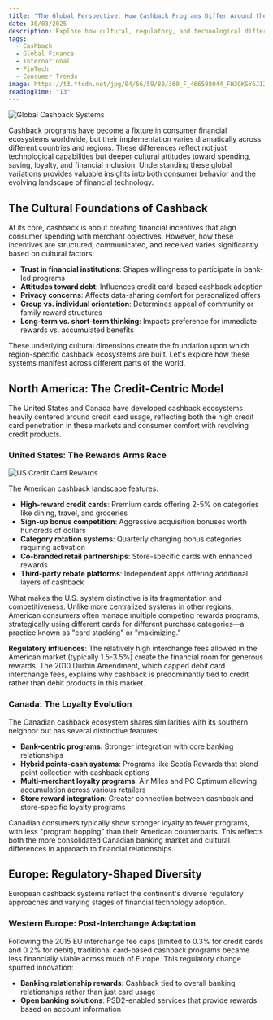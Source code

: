 ```yaml
---
title: "The Global Perspective: How Cashback Programs Differ Around the World"
date: 30/03/2025
description: Explore how cultural, regulatory, and technological differences shape cashback programs across different countries and regions. From China's super-apps to Scandinavian open banking, discover the fascinating global landscape of cashback incentives.
tags:
  - Cashback
  - Global Finance
  - International
  - FinTech
  - Consumer Trends
image: https://t3.ftcdn.net/jpg/04/66/59/80/360_F_466598044_FH3GKSY6JIZUlPzvcvPHYcsRrGtvILrg.jpg
readingTime: "13"
---
```


![Global Cashback Systems](/articles/global-cashback.jpg)

Cashback programs have become a fixture in consumer financial ecosystems worldwide, but their implementation varies dramatically across different countries and regions. These differences reflect not just technological capabilities but deeper cultural attitudes toward spending, saving, loyalty, and financial inclusion. Understanding these global variations provides valuable insights into both consumer behavior and the evolving landscape of financial technology.

## The Cultural Foundations of Cashback

At its core, cashback is about creating financial incentives that align consumer spending with merchant objectives. However, how these incentives are structured, communicated, and received varies significantly based on cultural factors:

- **Trust in financial institutions**: Shapes willingness to participate in bank-led programs
- **Attitudes toward debt**: Influences credit card-based cashback adoption
- **Privacy concerns**: Affects data-sharing comfort for personalized offers
- **Group vs. individual orientation**: Determines appeal of community or family reward structures
- **Long-term vs. short-term thinking**: Impacts preference for immediate rewards vs. accumulated benefits

These underlying cultural dimensions create the foundation upon which region-specific cashback ecosystems are built. Let's explore how these systems manifest across different parts of the world.

## North America: The Credit-Centric Model

The United States and Canada have developed cashback ecosystems heavily centered around credit card usage, reflecting both the high credit card penetration in these markets and consumer comfort with revolving credit products.

### United States: The Rewards Arms Race

![US Credit Card Rewards](/articles/us-credit-cards.jpg)

The American cashback landscape features:

- **High-reward credit cards**: Premium cards offering 2-5% on categories like dining, travel, and groceries
- **Sign-up bonus competition**: Aggressive acquisition bonuses worth hundreds of dollars
- **Category rotation systems**: Quarterly changing bonus categories requiring activation
- **Co-branded retail partnerships**: Store-specific cards with enhanced rewards
- **Third-party rebate platforms**: Independent apps offering additional layers of cashback

What makes the U.S. system distinctive is its fragmentation and competitiveness. Unlike more centralized systems in other regions, American consumers often manage multiple competing rewards programs, strategically using different cards for different purchase categories—a practice known as "card stacking" or "maximizing."

**Regulatory influences**: The relatively high interchange fees allowed in the American market (typically 1.5-3.5%) create the financial room for generous rewards. The 2010 Durbin Amendment, which capped debit card interchange fees, explains why cashback is predominantly tied to credit rather than debit products in this market.

### Canada: The Loyalty Evolution

The Canadian cashback ecosystem shares similarities with its southern neighbor but has several distinctive features:

- **Bank-centric programs**: Stronger integration with core banking relationships
- **Hybrid points-cash systems**: Programs like Scotia Rewards that blend point collection with cashback options
- **Multi-merchant loyalty programs**: Air Miles and PC Optimum allowing accumulation across various retailers
- **Store reward integration**: Greater connection between cashback and store-specific loyalty programs

Canadian consumers typically show stronger loyalty to fewer programs, with less "program hopping" than their American counterparts. This reflects both the more consolidated Canadian banking market and cultural differences in approach to financial relationships.

## Europe: Regulatory-Shaped Diversity

European cashback systems reflect the continent's diverse regulatory approaches and varying stages of financial technology adoption.

### Western Europe: Post-Interchange Adaptation

Following the 2015 EU interchange fee caps (limited to 0.3% for credit cards and 0.2% for debit), traditional card-based cashback programs became less financially viable across much of Europe. This regulatory change spurred innovation:

- **Banking relationship rewards**: Cashback tied to overall banking relationships rather than just card usage
- **Open banking solutions**: PSD2-enabled services that provide rewards based on account information
